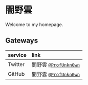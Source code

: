 # 闇野雲
Welcome to my homepage.


## Gateways
| service | link |
| :--- | :--- |
| Twitter | 闇野雲 [`@ProfUnkn0wn`](https://twitter.com/ProfUnkn0wn) |
| GitHub | 闇野雲 [`@ProfUnkn0wn`](https://github.com/ProfUnkn0wn) |

